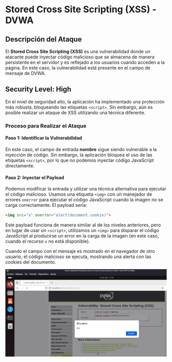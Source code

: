 # Stored Cross Site Scripting (XSS) - DVWA

## Descripción del Ataque

El **Stored Cross Site Scripting (XSS)** es una vulnerabilidad donde un atacante puede inyectar código malicioso que se almacena de manera persistente en el servidor y es reflejado a los usuarios cuando acceden a la página. En este caso, la vulnerabilidad está presente en el campo de mensaje de DVWA.

## Security Level: High

En el nivel de seguridad alto, la aplicación ha implementado una protección más robusta, bloqueando las etiquetas `<script>`. Sin embargo, aún es posible realizar un ataque de XSS utilizando una técnica diferente.

### Proceso para Realizar el Ataque

#### Paso 1: Identificar la Vulnerabilidad

En este caso, el campo de entrada **nombre** sigue siendo vulnerable a la inyección de código. Sin embargo, la aplicación bloquea el uso de las etiquetas `<script>`, por lo que no podemos inyectar código JavaScript directamente.

#### Paso 2: Inyectar el Payload

Podemos modificar la entrada y utilizar una técnica alternativa para ejecutar el código malicioso. Usamos una etiqueta `<img>` con un manejador de errores `onerror` para ejecutar el código JavaScript cuando la imagen no se carga correctamente. El payload sería:

```html
<img src="x" onerror="alert(document.cookie)">
```

Este payload funciona de manera similar al de los niveles anteriores, pero en lugar de usar un `<script>`, utilizamos un `<img>` para disparar el código JavaScript al producirse un error en la carga de la imagen (en este caso, cuando el recurso `x` no está disponible).

Cuando el campo con el mensaje es mostrado en el navegador de otro usuario, el código malicioso se ejecuta, mostrando una alerta con las cookies del documento.

![resueltoHighj](assets/images/xssStoredHigh.png)


